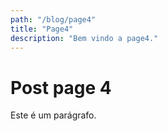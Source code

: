 ```yaml
---
path: "/blog/page4"
title: "Page4"
description: "Bem vindo a page4."
---
```

# Post page 4

Este é um parágrafo.
